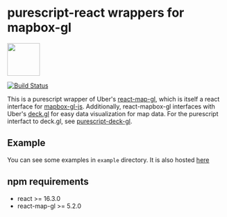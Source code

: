 # purescript-react wrappers for mapbox-gl

<img src=https://github.com/f-o-a-m/purescript-web3/blob/master/purescript-web3-logo.png width="75">

[![Build Status](https://travis-ci.org/f-o-a-m/purescript-react-map-gl.svg?branch=master)](https://travis-ci.org/f-o-a-m/purescript-react-map-gl)

This is a purescript wrapper of Uber's [react-map-gl](https://github.com/uber/react-map-gl), which is itself a react interface
for [mapbox-gl-js](https://github.com/mapbox/mapbox-gl-js). Additionally, react-mapbox-gl interfaces with Uber's [deck.gl](https://uber.github.io/deck.gl/#/) for easy data visualization for map data. For the purescript interfact to deck.gl, see [purescript-deck-gl](https://github.com/f-o-a-m/purescript-deck-gl).

## Example

You can see some examples in `example` directory. It is also hosted [here](https://f-o-a-m.github.io/purescript-react-map-gl/)

## npm requirements
- react >= 16.3.0
- react-map-gl >= 5.2.0

